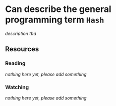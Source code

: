 # Can describe the general programming term `Hash`
_description tbd_
## Resources
### Reading
_nothing here yet, please add something_
### Watching
_nothing here yet, please add something_
